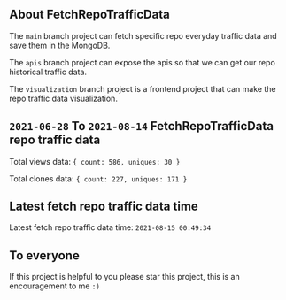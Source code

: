## About FetchRepoTrafficData

The `main` branch project can fetch specific repo everyday traffic data and save them in the MongoDB.

The `apis` branch project can expose the apis so that we can get our repo historical traffic data.

The `visualization` branch project is a frontend project that can make the repo traffic data visualization.

## `2021-06-28` To `2021-08-14` FetchRepoTrafficData repo traffic data

Total views data: `{ count: 586, uniques: 30 }`

Total clones data: `{ count: 227, uniques: 171 }`

## Latest fetch repo traffic data time

Latest fetch repo traffic data time: `2021-08-15 00:49:34`

## To everyone

If this project is helpful to you please star this project, this is an encouragement to me `:)`



